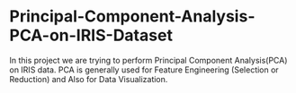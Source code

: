 # Principal-Component-Analysis-PCA-on-IRIS-Dataset
In this project we are trying to perform Principal Component Analysis(PCA) on IRIS data. PCA is generally used for Feature Engineering (Selection or Reduction) and Also for Data Visualization.
